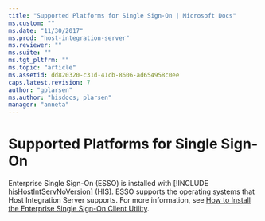 ```yaml
---
title: "Supported Platforms for Single Sign-On | Microsoft Docs"
ms.custom: ""
ms.date: "11/30/2017"
ms.prod: "host-integration-server"
ms.reviewer: ""
ms.suite: ""
ms.tgt_pltfrm: ""
ms.topic: "article"
ms.assetid: dd820320-c31d-41cb-8606-ad654958c0ee
caps.latest.revision: 7
author: "gplarsen"
ms.author: "hisdocs; plarsen"
manager: "anneta"
---
```

# Supported Platforms for Single Sign-On
Enterprise Single Sign-On (ESSO) is installed with [!INCLUDE [hisHostIntServNoVersion](../includes/hishostintservnoversion-md.md)] (HIS). ESSO supports the operating systems that Host Integration Server supports. For more information, see [How to Install the Enterprise Single Sign-On Client Utility](../esso/how-to-install-the-enterprise-single-sign-on-client-utility.md).